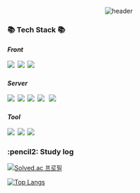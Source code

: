 <div align="center"> 

![header](https://capsule-render.vercel.app/api?type=waving&color=4e8e71&height=150&section=header&text=Hello,Amepistheo!&fontColor=ffffff&fontSize=70&animation=fadeIn&fontAlignY=55&desc=%20&descAlignY=62&descAlign=62)

<h3 align="left">📚 Tech Stack 📚</h3>
<p align="left">
  <h5 align="left">Front
  <br><br>
  <img src="https://img.shields.io/badge/Android-3DDC84?style=flat-square&logo=Android&logoColor=white"/></a>&nbsp
  <img src="https://img.shields.io/badge/AndroidStudio-3DDC84?style=flat-square&logo=AndroidStudio&logoColor=white"/></a>&nbsp
  <img src="https://img.shields.io/badge/Kotlin-7F52FF?style=flat-square&logo=Kotlin&logoColor=white"/></a>&nbsp
  <br>
  <h5 align="left">Server
  <br><br>
  <img src="https://img.shields.io/badge/Java-007396?style=flat-square&logo=Java&logoColor=white"/></a>&nbsp
  <img src="https://img.shields.io/badge/IntellijIDEA-000000?style=flat-square&logo=IntelijIDEA%20IDE&logoColor=white"></a>&nbsp
  <img src="https://img.shields.io/badge/Spring-6DB33F?style=flat-square&logo=Spring&logoColor=white"/></a>&nbsp
  <img src="https://img.shields.io/badge/SpringBoot-6DB33F?style=flat-square&logo=SpringBoot&logoColor=white"/>
</a>&nbsp 
  <img src="https://img.shields.io/badge/Mysql-E6B91E?style=flat-square&logo=MySql&logoColor=white"/></a>&nbsp 
  <br>
  <h5 align="left">Tool
  <br><br>
  <img src="https://img.shields.io/badge/git-F05032?style=flat-squaree&logo=git&logoColor=white"></a>&nbsp
  <img src="https://img.shields.io/badge/github-181717?style=flat-squaree&logo=github&logoColor=white"></a>&nbsp
  <img src="https://img.shields.io/badge/VisualStudioCode-007ACC?style=flat-square&logo=VisualStudioCode%20IDE&logoColor=white"></a>&nbsp
  <!--<br>
  <img src="https://img.shields.io/badge/AWS-232F3E?style=flat-square&logo=AmazonAWS&logoColor=white"/></a>&nbsp 
  <img src="https://img.shields.io/badge/Docker-2496ED?style=flat-square&logo=Docker&logoColor=white"/></a>&nbsp -->
</p>

<!--
<h3 align="left">👩‍💻 My Github Stats 👩‍💻</h3>
<div align="left">

[![Anurag's GitHub stats](https://github-readme-stats.vercel.app/api?username=Amepistheo&hide_title=true&show_icons=true&include_all_commits=true&disable_animations=true&theme=tokyonight)](https://github.com/anuraghazra/github-readme-stats)
</div>-->

<h3 align="left">:pencil2: Study log</h3>
<div align="left">

  [![Solved.ac
프로필](http://mazassumnida.wtf/api/generate_badge?boj=amepistheo)](https://solved.ac/amepistheo) 

  [![Top Langs](https://github-readme-stats.vercel.app/api/top-langs/?username=Amepistheo&layout=compact&theme=city_lights)](https://github.com/anuraghazra/github-readme-stats)

</div>

</div>



<!--
**Amepistheo/Amepistheo** is a ✨ _special_ ✨ repository because its `README.md` (this file) appears on your GitHub profile.

Here are some ideas to get you started:

- 🔭 I’m currently working on ...
- 🌱 I’m currently learning ...
- 👯 I’m looking to collaborate on ...
- 🤔 I’m looking for help with ...
- 💬 Ask me about ...
- 📫 How to reach me: ...
- 😄 Pronouns: ...
- ⚡ Fun fact: ...
-->
